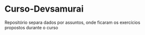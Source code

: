 # Curso-Devsamurai
Repositório separa dados por assuntos, onde ficaram os exercícios propostos durante o curso
